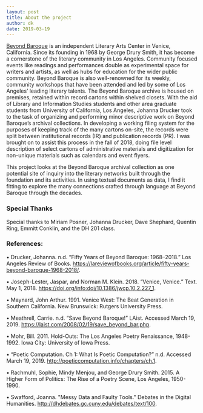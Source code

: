 ```yaml
---
layout: post
title: About the project
author: dk
date: 2019-03-19
---
```

[Beyond Baroque](http://www.beyondbaroque.org/) is an independent Literary Arts Center in Venice, California. Since its founding in 1968 by George Drury Smith, it has become a cornerstone of the literary community in Los Angeles. Community focused events like readings and performances double as experimental space for writers and artists, as well as hubs for education for the wider public community. Beyond Baroque is also well-renowned for its weekly, community workshops that have been attended and led by some of Los Angeles’ leading literary talents. The Beyond Baroque archive is housed on premises, retained within record cartons within shelved closets. With the aid of Library and Information Studies students and other area graduate students from University of California, Los Angeles, Johanna Drucker took to the task of organizing and performing minor descriptive work on Beyond Baroque’s archival collections. In developing a working filing system for the purposes of keeping track of the many cartons on-site, the records were split between institutional records (IR) and publication records (PR). I was brought on to assist this process in the fall of 2018, doing file level description of select cartons of administrative materials and digitization for non-unique materials such as calendars and event flyers.

This project looks at the Beyond Baroque archival collection as one potential site of inquiry into the literary networks built through the foundation and its activities. In using textual documents as data, I find it fitting to explore the many connections crafted through language at Beyond Baroque through the decades.

### Special Thanks

Special thanks to Miriam Posner, Johanna Drucker, Dave Shephard, Quentin Ring, Emmitt Conklin, and the DH 201 class.

### References:

• Drucker, Johanna. n.d. “Fifty Years of Beyond Baroque: 1968–2018.” Los Angeles Review of Books. https://lareviewofbooks.org/article/fifty-years-beyond-baroque-1968-2018/.

• Joseph-Lester, Jaspar, and Norman M. Klein. 2018. “Venice, Venice.” Text. May 1, 2018. https://doi.org/info:doi/10.1386/jwcp.10.2.227_1.

• Maynard, John Arthur. 1991. Venice West: The Beat Generation in Southern California. New Brunswick: Rutgers University Press.

• Meathrell, Carrie. n.d. “Save Beyond Baroque!” LAist. Accessed March 19, 2019. https://laist.com/2008/02/19/save_beyond_bar.php.

• Mohr, Bill. 2011. Hold-Outs: The Los Angeles Poetry Renaissance, 1948-1992. Iowa City: University of Iowa Press.

• “Poetic Computation. Ch 1: What Is Poetic Computation?” n.d. Accessed March 19, 2019. http://poeticcomputation.info/chapters/ch.1.

• Rachmuhl, Sophie, Mindy Menjou, and George Drury Smith. 2015. A Higher Form of Politics: The Rise of a Poetry Scene, Los Angeles, 1950-1990.

• Swafford, Joanna. "Messy Data and Faulty Tools." Debates in the Digital Humanities. http://dhdebates.gc.cuny.edu/debates/text/100.
